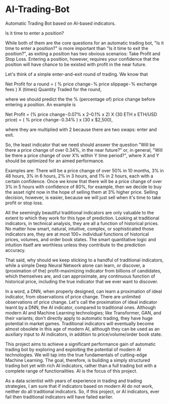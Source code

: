 # AI-Trading-Bot
Automatic Trading Bot based on AI-based indicators.

Is it time to enter a position?

While both of them are the core questions for an automatic trading bot, "Is it time to enter a position?" is more important than "Is it time to exit the position?", as exiting a position has two obvious scenarios: Take Profit and Stop Loss. Entering a position, however, requires your confidence that the position will have chance to be existed with profit in the near future.

Let's think of a simple enter-and-exit round of trading. We know that

Net Profit for a round 
= ( % price change - % price slippage - % exchange fees ) X (times) Quantity Traded for the round,

where we should predict the the % (percentage of) price change before entering a position. An example is

Net Profit
= (% price change - 0.07% x 2–0.1% x 2) X (30 ETH x ETH/USD price)
= ( % price change - 0.34% ) x (30 x $2,500),

where they are multiplied with 2 because there are two swaps: enter and exit.

So, the least indicator that we need should answer the question "Will be there a price change of over 0.34%, in the near future?" or, in general,
"Will be there a price change of over X% within Y time period?", where X and Y should be optimized for an aimed performance.

Examples are: There will be a price change of over 50% in 10 months, 3% in 48 hours, 3% in 6 hours, 2% in 3 hours, and 1% in 2 hours, each with a certain confidence.
Once we know that there will be a price change of over 3% in 5 hours with confidence of 80%, for example, then we decide to buy the asset right now in the hope of selling them at 3% higher price. Selling decision, however, is easier, because we will just sell when it's time to take profit or stop loss.

All the seemingly beautiful traditional indicators are only valuable to the extent to which they work for this type of prediction.
Looking at traditional indicators, in technical analysis, they are all a function of historical prices. No matter how smart, natural, intuitive, complex, or sophisticated those indicators are, they are at most 100+ individual functions of historical prices, volumes, and order book states. The smart quantitative logic and intuition itself are worthless unless they contribute to the prediction accuracy.

That said, why should we keep sticking to a handful of traditional indicators, while a simple Deep Neural Network alone can learn, or discover, a (proximation of the) profit-maximizing indicator from billions of candidates, which themselves are, and can approximate, any continuous function of historical price, including the true indicator that we ever want to discover.

In a word, a DNN, when properly designed, can learn a proximation of ideal indicator, from observations of price change. There are unlimited observations of price change. Let's call the proximation of ideal indicator learnt by a DNN, the AI indicator, compared to traditional ones. Although modern AI and Machine Learning technologies; like Transformer, GAN, and their variants; don't directly apply to automatic trading, they have huge potential in market games.
Traditional indicators will eventually become almost obsolete in this age of modern AI, although they can be used as an auxiliary input to AI indicators, in addition to price/volume/order book state.

This project aims to achieve a significant performance gain of automatic trading bot by exploring and exploiting the potential of modern AI technologies. We will tap into the true fundamentals of cutting-edge Machine Learning. The goal, therefore, is building a simply structured trading bot yet with rich AI indicators, rather than a full trading bot with a complete range of functionalities. AI is the focus of this project.

As a data scientist with years of experience in trading and trading strategies, I am sure that if indicators based on modern AI do not work, neither do all traditional indicators. So, if this project, or AI indicators, ever fail then traditional indicators will have failed earlier.
